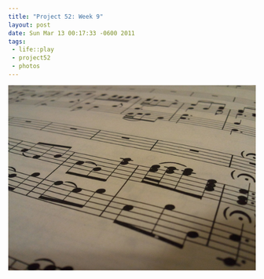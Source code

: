 ```yaml
--- 
title: "Project 52: Week 9"
layout: post
date: Sun Mar 13 00:17:33 -0600 2011
tags:
 - life::play
 - project52
 - photos
---
```

<a rel="photo" href="/images/project52/09-music.jpg">
<img src="/images/project52/09-music-postsize.jpg" title="Week 9: Music" />
</a>

